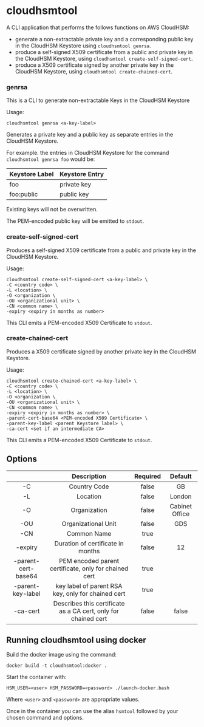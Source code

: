 # cloudhsmtool

A CLI application that performs the follows functions on AWS CloudHSM:

* generate a non-extractable private key and a corresponding public key in the CloudHSM Keystore using `cloudhsmtool genrsa`.
* produce a self-signed X509 certificate from a public and private key in the CloudHSM Keystore, using `cloudhsmtool create-self-signed-cert`.
* produce a X509 certificate signed by another private key in the CloudHSM Keystore, using `cloudhsmtool create-chained-cert`.

### genrsa
This is a CLI to generate non-extractable Keys in the CloudHSM Keystore

Usage:
````
cloudhsmtool genrsa <a-key-label>
````
Generates a private key and a public key as separate entries in the CloudHSM Keystore.

For example. the entries in CloudHSM Keystore for the command
`cloudhsmtool genrsa foo` would be:

| Keystore Label | Keystore Entry |
|----------------|----------------|
| foo          | private key    |
| foo:public   | public key     |

Existing keys will not be overwritten.

The PEM-encoded public key will be emitted to `stdout`.

### create-self-signed-cert
Produces a self-signed X509 certificate from a public and private key in the CloudHSM Keystore.

Usage:
````
cloudhsmtool create-self-signed-cert <a-key-label> \
-C <country code> \
-L <location> \
-O <organization \
-OU <organizational unit> \
-CN <common name> \
-expiry <expiry in months as number>
````

This CLI emits a PEM-encoded X509 Certificate to `stdout`.

### create-chained-cert
Produces a X509 certificate signed by another private key in the CloudHSM Keystore.

Usage:
````
cloudhsmtool create-chained-cert <a-key-label> \
-C <country code> \
-L <location> \
-O <organization \
-OU <organizational unit> \
-CN <common name> \
-expiry <expiry in months as number> \
-parent-cert-base64 <PEM-encoded X509 Certificate> \
-parent-key-label <parent Keystore label> \
-ca-cert <set if an intermediate CA> 
````

This CLI emits a PEM-encoded X509 Certificate to `stdout`.

## Options

|               |               Description               | Required |     Default    |
|:-------------------:|:---------------------------------------:|:--------:|:--------------:|
| -C                  | Country Code                            | false    | GB             |
| -L                  | Location                                | false    | London         |
| -O                  | Organization                            | false    | Cabinet Office |
| -OU                 | Organizational Unit                     | false    | GDS            |
| -CN                 | Common Name                             | true     |                |
| -expiry             | Duration of certificate in months       | false    | 12             |
| -parent-cert-base64 | PEM encoded parent certificate, only for chained cert          | true     |                |
| -parent-key-label   | key label of parent RSA key, only for chained cert             | true     |                |
| -ca-cert            | Describes this certificate as a CA cert, only for chained cert | false    | false          |

## Running cloudhsmtool using docker

Build the docker image using the command:

```
docker build -t cloudhsmtool:docker .
```

Start the container with:

```
HSM_USER=<user> HSM_PASSWORD=<password> ./launch-docker.bash 
```

Where `<user>` and `<password>` are appropriate values.

Once in the container you can use the alias `hsmtool` followed
by your chosen command and options.